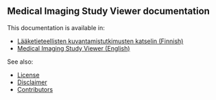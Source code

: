 ## Medical Imaging Study Viewer documentation

This documentation is available in:
- [Lääketieteellisten kuvantamistutkimusten katselin (Finnish)](fi/)
- [Medical Imaging Study Viewer (English)](en/)

See also:
- [License](license/)
- [Disclaimer](disclaimer/)
- [Contributors](contributors/)
